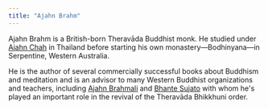```yaml
---
title: "Ajahn Brahm"
---
```


Ajahn Brahm is a British-born Theravāda Buddhist monk.
He studied under [Ajahn Chah](/content/monographs/stillness-flowing_jayasaro) in Thailand before starting his own monastery—Bodhinyana—in Serpentine, Western Australia.

He is the author of several commercially successful books about Buddhism and meditation and is an advisor to many Western Buddhist organizations and teachers, including [Ajahn Brahmali](/authors/brahmali) and [Bhante Sujato](/authors/sujato) with whom he's played an important role in the revival of the Theravāda Bhikkhuni order.
